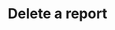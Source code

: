 ---
title: Delete a report
excerpt: Permanently deletes a report and all associated snapshot data.
api:
  file: reporting.json
  operationId: deleteReport
deprecated: false
hidden: false
metadata:
  title: ''
  description: ''
  robots: index
next:
  description: ''
---